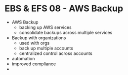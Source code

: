 # EBS & EFS 08 - AWS Backup

- AWS Backup
  - backing up AWS services
  - consolidate backups across multiple services
- Backup with organizations
  - used with orgs
  - back up multiple accounts
  - centralized control across accounts
- automation
- improved compliance
- 